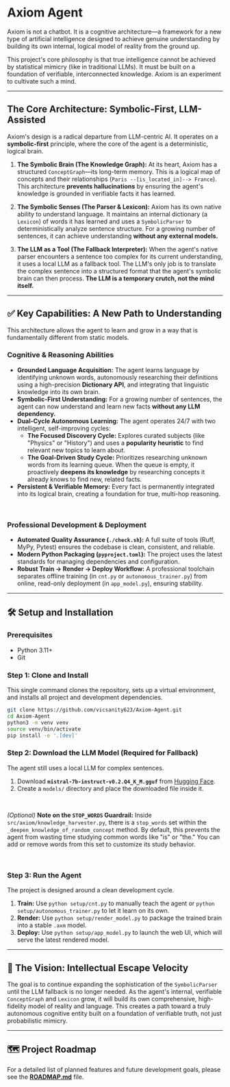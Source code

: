 # Axiom Agent

Axiom is not a chatbot. It is a cognitive architecture—a framework for a new type of artificial intelligence designed to achieve genuine understanding by building its own internal, logical model of reality from the ground up.

This project's core philosophy is that true intelligence cannot be achieved by statistical mimicry (like in traditional LLMs). It must be built on a foundation of verifiable, interconnected knowledge. Axiom is an experiment to cultivate such a mind.

---

## The Core Architecture: Symbolic-First, LLM-Assisted

Axiom's design is a radical departure from LLM-centric AI. It operates on a **symbolic-first** principle, where the core of the agent is a deterministic, logical brain.

1.  **The Symbolic Brain (The Knowledge Graph):** At its heart, Axiom has a structured `ConceptGraph`—its long-term memory. This is a logical map of concepts and their relationships (`Paris --[is_located_in]--> France`). This architecture **prevents hallucinations** by ensuring the agent's knowledge is grounded in verifiable facts it has learned.

2.  **The Symbolic Senses (The Parser & Lexicon):** Axiom has its own native ability to understand language. It maintains an internal dictionary (a `Lexicon`) of words it has learned and uses a `SymbolicParser` to deterministically analyze sentence structure. For a growing number of sentences, it can achieve understanding **without any external models.**

3.  **The LLM as a Tool (The Fallback Interpreter):** When the agent's native parser encounters a sentence too complex for its current understanding, it uses a local LLM as a fallback tool. The LLM's only job is to translate the complex sentence into a structured format that the agent's symbolic brain can then process. **The LLM is a temporary crutch, not the mind itself.**

---

## ✅ Key Capabilities: A New Path to Understanding

This architecture allows the agent to learn and grow in a way that is fundamentally different from static models.

### Cognitive & Reasoning Abilities
*   **Grounded Language Acquisition:** The agent learns language by identifying unknown words, autonomously researching their definitions using a high-precision **Dictionary API**, and integrating that linguistic knowledge into its own brain.
*   **Symbolic-First Understanding:** For a growing number of sentences, the agent can now understand and learn new facts **without any LLM dependency.**
*   **Dual-Cycle Autonomous Learning:** The agent operates 24/7 with two intelligent, self-improving cycles:
    -   **The Focused Discovery Cycle:** Explores curated subjects (like "Physics" or "History") and uses a **popularity heuristic** to find relevant new topics to learn about.
    -   **The Goal-Driven Study Cycle:** Prioritizes researching unknown words from its learning queue. When the queue is empty, it proactively **deepens its knowledge** by researching concepts it already knows to find new, related facts.
*   **Persistent & Verifiable Memory:** Every fact is permanently integrated into its logical brain, creating a foundation for true, multi-hop reasoning.

<br/>

### Professional Development & Deployment
*   **Automated Quality Assurance (`./check.sh`):** A full suite of tools (Ruff, MyPy, Pytest) ensures the codebase is clean, consistent, and reliable.
*   **Modern Python Packaging (`pyproject.toml`):** The project uses the latest standards for managing dependencies and configuration.
*   **Robust Train -> Render -> Deploy Workflow:** A professional toolchain separates offline training (in `cnt.py` or `autonomous_trainer.py`) from online, read-only deployment (in `app_model.py`), ensuring stability.

---

## 🛠️ Setup and Installation

### Prerequisites
- Python 3.11+
- Git

### Step 1: Clone and Install
This single command clones the repository, sets up a virtual environment, and installs all project and development dependencies.
```bash
git clone https://github.com/vicsanity623/Axiom-Agent.git
cd Axiom-Agent
python3 -m venv venv
source venv/bin/activate
pip install -e '.[dev]'
```

### Step 2: Download the LLM Model (Required for Fallback)
The agent still uses a local LLM for complex sentences.
1.  Download **`mistral-7b-instruct-v0.2.Q4_K_M.gguf`** from [Hugging Face](https://huggingface.co/TheBloke/Mistral-7B-Instruct-v0.2-GGUF).
2.  Create a `models/` directory and place the downloaded file inside it.

<br/>

*(Optional)* **Note on the `STOP_WORDS` Guardrail:**
Inside `src/axiom/knowledge_harvester.py`, there is a `stop_words` set within the `_deepen_knowledge_of_random_concept` method. By default, this prevents the agent from wasting time studying common words like "is" or "the." You can add or remove words from this set to customize its study behavior.

<br/>

### Step 3: Run the Agent
The project is designed around a clean development cycle.
1.  **Train:** Use `python setup/cnt.py` to manually teach the agent or `python setup/autonomous_trainer.py` to let it learn on its own.
2.  **Render:** Use `python setup/render_model.py` to package the trained brain into a stable `.axm` model.
3.  **Deploy:** Use `python setup/app_model.py` to launch the web UI, which will serve the latest rendered model.

---

## 🚀 The Vision: Intellectual Escape Velocity

The goal is to continue expanding the sophistication of the `SymbolicParser` until the LLM fallback is no longer needed. As the agent's internal, verifiable `ConceptGraph` and `Lexicon` grow, it will build its own comprehensive, high-fidelity model of reality and language. This creates a path toward a truly autonomous cognitive entity built on a foundation of verifiable truth, not just probabilistic mimicry.

---

## 🗺️ Project Roadmap
For a detailed list of planned features and future development goals, please see the **[ROADMAP.md](ROADMAP.md)** file.
